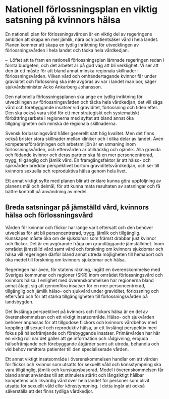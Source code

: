 # Nationell förlossningsplan en viktig satsning på kvinnors hälsa

En nationell plan för förlossningsvården är en viktig del av regeringens ambition att skapa en mer jämlik, nära och patientsäker vård i hela landet. Planen kommer att skapa en tydlig inriktning för utvecklingen av förlossningsvården i hela landet och täcka hela vårdkedjan.

–  Löftet att ta fram en nationell förlossningsplan lämnade regeringen redan i första budgeten, och det arbetet är på god väg att bli verklighet. Vi ser att den är ett måste för att bland annat minska regionala skillnader i förlossningsvården. Vilken vård och omhändertagande kvinnor får under graviditet och förlossning ska inte avgöras av var i landet man bor, säger sjukvårdsminister Acko Ankarberg Johansson.

Den nationella förlossningsplanen ska ange en tydlig inriktning för utvecklingen av förlossningsvården och täcka hela vårdkedjan, det vill säga vård och förebyggande insatser vid graviditet, förlossning och tiden efter. Den ska också vara stöd för ett mer strategiskt och systematiskt förbättringsarbete i regionerna med syftet att bland annat öka tillgängligheten och minska de regionala skillnaderna.

Svensk förlossningsvård håller generellt sätt hög kvalitet. Men det finns också brister stora skillnader mellan kliniker och i olika delar av landet. Även kompetensförsörjningen och arbetsmiljön är en utmaning inom förlossningsvården, och eftervården är otillräcklig och ojämlik. Alla gravida och födande kvinnor och deras partner ska få en mer personcentrerad, trygg, tillgänglig och jämlik vård. En framgångsfaktor är att hälso- och sjukvården breddar perspektivet bortom graviditetsvårdkedjan, och ser till kvinnors sexuella och reproduktiva hälsa genom hela livet.

Ett annat viktigt syfte med planen blir att enklare kunna göra uppföljning av planens mål och delmål, för att kunna mäta resultaten av satsningar och få bättre kontroll på användning av medel.

## Breda satsningar på jämställd vård, kvinnors hälsa och förlossningsvård

Vården för kvinnor och flickor har länge varit eftersatt och den behöver utvecklas för att bli personcentrerad, trygg, jämlik och tillgänglig. Kunskapen måste öka om de sjukdomar som främst drabbar just kvinnor och flickor. Det är en avgörande fråga om grundläggande jämställdhet. Inom området jämställd vård samt vård och forskning om kvinnors sjukdomar och hälsa vill regeringen därför bland annat utreda möjligheten till hemabort och öka medel till forskning om kvinnors sjukdomar och hälsa.

Regeringen har även, för statens räkning, ingått en överenskommelse med Sveriges kommuner och regioner (SKR) inom området förlossningsvård och kvinnors hälsa. I enlighet med överenskommelsen har regionerna bland annat åtagit sig att genomföra insatser för en mer personcentrerad, tillgänglig och jämlik hälso- och sjukvård under graviditet, förlossning och eftervård och för att stärka tillgängligheten till förlossningsvården på landsbygden.

Det livslånga perspektivet på kvinnors och flickors hälsa är en del av överenskommelsen och ett viktigt insatsområde. Hälso- och sjukvården behöver anpassas för att tillgodose flickors och kvinnors vårdbehov med koppling till sexuell och reproduktiv hälsa, ur ett livslångt perspektiv med fokus på hälsofrämjande och förebyggande insatser. Primärvården har här en viktig roll när det gäller att ge information och rådgivning, erbjuda hälsofrämjande och förebyggande åtgärder samt att utreda, behandla och vid behov remittera patienter till den specialiserade vården.

Ett annat viktigt insatsområde i överenskommelsen handlar om att vården för flickor och kvinnor som utsatts för sexuellt våld och könsstympning ska vara tillgänglig, jämlik och kunskapsbaserad. Medel i överenskommelsen får bland annat användas till att stimulera stärkt och långsiktigt hållbar kompetens och likvärdig vård över hela landet för personer som blivit utsatta för sexuellt våld eller könsstympning. I detta ingår att också säkerställa att det finns tydliga vårdkedjor.
